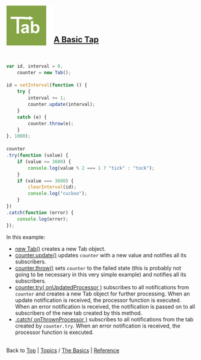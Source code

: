 <a name="top" ></a>

<a name="topic-a-basic-tab" ></a>

<img src="../img/tab-logo106.png" alt="Tab logo" align="left" style="float:left;" /><img src="../img/1x1.png" align="left" style="float:left;" height="106" width="20" /><img src="../img/1x1.png" height="1" width="20" style="margin-top:45px;" />
## [A Basic Tap][topic-a-basic-tab]
<br />

~~~~javascript
var id, interval = 0,
    counter = new Tab();

id = setInterval(function () {
    try {
        interval += 1;
        counter.update(interval);
    }
    catch (e) {
        counter.throw(e);
    }  
}, 1000);

counter
.try(function (value) {
    if (value <= 3600) {
        console.log(value % 2 === 1 ? "tick" : "tock"); 
    }
    if (value === 3600) {
        clearInterval(id);
        console.log("cuckoo");
    }
})
.catch(function (error) {
    console.log(error);
});
~~~~

In this example:

* [new Tab()][ref-new-tab] creates a new Tab object.
* [counter.update()][ref-tab.prototype.update] updates `counter` with a new value and notifies all its subscribers. 
* [counter.throw()][ref-tab.prototype.throw] sets `counter` to the failed state (this is probably not going to be necessary in this very simple example) and notifies all its subscribers.
* [counter.try( onUpdatedProcessor )][ref-tab.prototype.try] subscribes to all notifications from `counter` and creates a new Tab object for further processing.  When an update notification is received, the processor function is executed.  When an error notification is received, the notification is passed on to all subscribers of the new tab created by this method.   
* [.catch( onThrownProcessor )][ref-tab.prototype.catch] subscribes to all notifications from the tab created by `counter.try`.  When an error notification is received, the processor function is executed.



<br /> Back to [Top] | [Topics] / [The Basics][cat-the-basics] | [Reference] <br />





[top]: #top "back to the top of this page"
[topics]: /doc/topics.md#topics "back to the 'Topics' section"
[reference]: /doc/reference.md#reference "back to the 'Reference' section"

[cat-the-basics]: /doc/topics.md#cat-the-basics "more topics under 'The Basics'"
[topic-a-basic-tab]: #topic-a-basic-tab "Topics / The Basics / A Basic Tab - creating and using a basic Tab object."

[ref-new-tab]: tbd "!!! coming soon !!!"
[ref-tab.prototype.catch]: tbd "!!! coming soon !!!"
[ref-tab.prototype.throw]: tbd "!!! coming soon !!!"
[ref-tab.prototype.try]: tbd "!!! coming soon !!!"
[ref-tab.prototype.update]: tbd "!!! coming soon !!!"

[top]: #top "back to the top of this page"